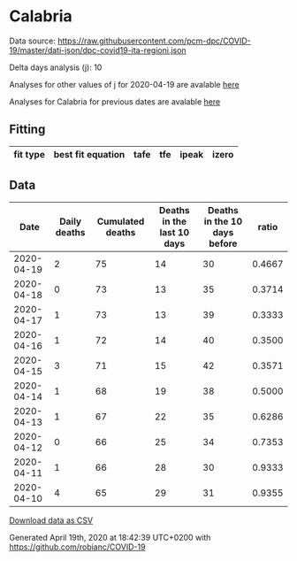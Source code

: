 # Calabria

Data source: https://raw.githubusercontent.com/pcm-dpc/COVID-19/master/dati-json/dpc-covid19-ita-regioni.json

Delta days analysis (j): 10

Analyses for other values of j for 2020-04-19 are avalable [here](../2020-04-19/README.md)

Analyses for Calabria for previous dates are avalable [here](../README.md)

## Fitting 
|fit type|best fit equation|tafe|tfe|ipeak|izero|
|-------|-----|--------|------|---|---|

## Data
|Date|Daily deaths|Cumulated deaths|Deaths in the last 10 days|Deaths in the 10 days before|ratio|
|----|----------|-----------|-------|--------------------|-----|
|2020-04-19|2|75|14|30|0.4667|
|2020-04-18|0|73|13|35|0.3714|
|2020-04-17|1|73|13|39|0.3333|
|2020-04-16|1|72|14|40|0.3500|
|2020-04-15|3|71|15|42|0.3571|
|2020-04-14|1|68|19|38|0.5000|
|2020-04-13|1|67|22|35|0.6286|
|2020-04-12|0|66|25|34|0.7353|
|2020-04-11|1|66|28|30|0.9333|
|2020-04-10|4|65|29|31|0.9355|

[Download data as CSV](COVID-19_calabria_j10_2020-04-19.csv)

Generated April 19th, 2020 at 18:42:39 UTC+0200 with https://github.com/robianc/COVID-19
